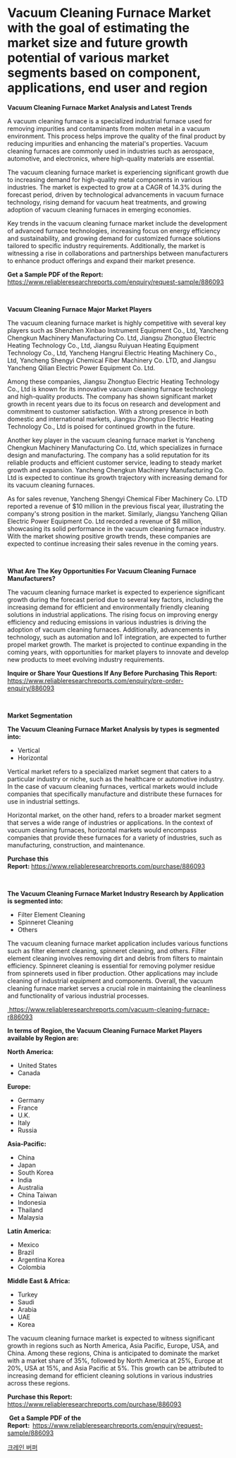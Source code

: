 <p><h1>Vacuum Cleaning Furnace Market with the goal of estimating the market size and future growth potential of various market segments based on component, applications, end user and region</h1></p><p><strong>Vacuum Cleaning Furnace Market Analysis and Latest Trends</strong></p>
<p><p>A vacuum cleaning furnace is a specialized industrial furnace used for removing impurities and contaminants from molten metal in a vacuum environment. This process helps improve the quality of the final product by reducing impurities and enhancing the material's properties. Vacuum cleaning furnaces are commonly used in industries such as aerospace, automotive, and electronics, where high-quality materials are essential.</p><p>The vacuum cleaning furnace market is experiencing significant growth due to increasing demand for high-quality metal components in various industries. The market is expected to grow at a CAGR of 14.3% during the forecast period, driven by technological advancements in vacuum furnace technology, rising demand for vacuum heat treatments, and growing adoption of vacuum cleaning furnaces in emerging economies.</p><p>Key trends in the vacuum cleaning furnace market include the development of advanced furnace technologies, increasing focus on energy efficiency and sustainability, and growing demand for customized furnace solutions tailored to specific industry requirements. Additionally, the market is witnessing a rise in collaborations and partnerships between manufacturers to enhance product offerings and expand their market presence.</p></p>
<p><strong>Get a Sample PDF of the Report:&nbsp;</strong> <a href="https://www.reliableresearchreports.com/enquiry/request-sample/886093">https://www.reliableresearchreports.com/enquiry/request-sample/886093</a></p>
<p>&nbsp;</p>
<p><strong>Vacuum Cleaning Furnace Major Market Players</strong></p>
<p><p>The vacuum cleaning furnace market is highly competitive with several key players such as Shenzhen Xinbao Instrument Equipment Co., Ltd, Yancheng Chengkun Machinery Manufacturing Co. Ltd, Jiangsu Zhongtuo Electric Heating Technology Co., Ltd, Jiangsu Ruiyuan Heating Equipment Technology Co., Ltd, Yancheng Hangrui Electric Heating Machinery Co., Ltd, Yancheng Shengyi Chemical Fiber Machinery Co. LTD, and Jiangsu Yancheng Qilian Electric Power Equipment Co. Ltd.</p><p>Among these companies, Jiangsu Zhongtuo Electric Heating Technology Co., Ltd is known for its innovative vacuum cleaning furnace technology and high-quality products. The company has shown significant market growth in recent years due to its focus on research and development and commitment to customer satisfaction. With a strong presence in both domestic and international markets, Jiangsu Zhongtuo Electric Heating Technology Co., Ltd is poised for continued growth in the future.</p><p>Another key player in the vacuum cleaning furnace market is Yancheng Chengkun Machinery Manufacturing Co. Ltd, which specializes in furnace design and manufacturing. The company has a solid reputation for its reliable products and efficient customer service, leading to steady market growth and expansion. Yancheng Chengkun Machinery Manufacturing Co. Ltd is expected to continue its growth trajectory with increasing demand for its vacuum cleaning furnaces.</p><p>As for sales revenue, Yancheng Shengyi Chemical Fiber Machinery Co. LTD reported a revenue of $10 million in the previous fiscal year, illustrating the company's strong position in the market. Similarly, Jiangsu Yancheng Qilian Electric Power Equipment Co. Ltd recorded a revenue of $8 million, showcasing its solid performance in the vacuum cleaning furnace industry. With the market showing positive growth trends, these companies are expected to continue increasing their sales revenue in the coming years.</p></p>
<p>&nbsp;</p>
<p><strong>What Are The Key Opportunities For Vacuum Cleaning Furnace Manufacturers?</strong></p>
<p><p>The vacuum cleaning furnace market is expected to experience significant growth during the forecast period due to several key factors, including the increasing demand for efficient and environmentally friendly cleaning solutions in industrial applications. The rising focus on improving energy efficiency and reducing emissions in various industries is driving the adoption of vacuum cleaning furnaces. Additionally, advancements in technology, such as automation and IoT integration, are expected to further propel market growth. The market is projected to continue expanding in the coming years, with opportunities for market players to innovate and develop new products to meet evolving industry requirements.</p></p>
<p><strong>Inquire or Share Your Questions If Any Before Purchasing This Report:</strong> <a href="https://www.reliableresearchreports.com/enquiry/pre-order-enquiry/886093">https://www.reliableresearchreports.com/enquiry/pre-order-enquiry/886093</a></p>
<p>&nbsp;</p>
<p><strong>Market Segmentation</strong></p>
<p><strong>The Vacuum Cleaning Furnace Market Analysis by types is segmented into:</strong></p>
<p><ul><li>Vertical</li><li>Horizontal</li></ul></p>
<p><p>Vertical market refers to a specialized market segment that caters to a particular industry or niche, such as the healthcare or automotive industry. In the case of vacuum cleaning furnaces, vertical markets would include companies that specifically manufacture and distribute these furnaces for use in industrial settings.</p><p>Horizontal market, on the other hand, refers to a broader market segment that serves a wide range of industries or applications. In the context of vacuum cleaning furnaces, horizontal markets would encompass companies that provide these furnaces for a variety of industries, such as manufacturing, construction, and maintenance.</p></p>
<p><strong>Purchase this Report:&nbsp;</strong><a href="https://www.reliableresearchreports.com/purchase/886093">https://www.reliableresearchreports.com/purchase/886093</a></p>
<p>&nbsp;</p>
<p><strong>The Vacuum Cleaning Furnace Market Industry Research by Application is segmented into:</strong></p>
<p><ul><li>Filter Element Cleaning</li><li>Spinneret Cleaning</li><li>Others</li></ul></p>
<p><p>The vacuum cleaning furnace market application includes various functions such as filter element cleaning, spinneret cleaning, and others. Filter element cleaning involves removing dirt and debris from filters to maintain efficiency. Spinneret cleaning is essential for removing polymer residue from spinnerets used in fiber production. Other applications may include cleaning of industrial equipment and components. Overall, the vacuum cleaning furnace market serves a crucial role in maintaining the cleanliness and functionality of various industrial processes.</p></p>
<p><a href="https://www.reliableresearchreports.com/vacuum-cleaning-furnace-r886093">&nbsp;https://www.reliableresearchreports.com/vacuum-cleaning-furnace-r886093</a></p>
<p><strong>In terms of Region, the Vacuum Cleaning Furnace Market Players available by Region are:</strong></p>
<p>
    <p> <strong> North America: </strong>
        <ul>
            <li>United States</li>
            <li>Canada</li>
        </ul>
        </p> 
    <p> <strong> Europe: </strong>
        <ul>
            <li>Germany</li>
            <li>France</li>
            <li>U.K.</li>
            <li>Italy</li>
            <li>Russia</li>
        </ul>
        </p> 
    <p> <strong> Asia-Pacific: </strong>
        <ul>
            <li>China</li>
            <li>Japan</li>
            <li>South Korea</li>
            <li>India</li>
            <li>Australia</li>
            <li>China Taiwan</li>
            <li>Indonesia</li>
            <li>Thailand</li>
            <li>Malaysia</li>
        </ul>
        </p> 
    <p> <strong> Latin America: </strong>
        <ul>
            <li>Mexico</li>
            <li>Brazil</li>
            <li>Argentina Korea</li>
            <li>Colombia</li>
        </ul>
        </p> 
    <p> <strong> Middle East & Africa: </strong>
        <ul>
            <li>Turkey</li>
            <li>Saudi</li>
            <li>Arabia</li>
            <li>UAE</li>
            <li>Korea</li>
        </ul>
    </p>
    </p>
<p><p>The vacuum cleaning furnace market is expected to witness significant growth in regions such as North America, Asia Pacific, Europe, USA, and China. Among these regions, China is anticipated to dominate the market with a market share of 35%, followed by North America at 25%, Europe at 20%, USA at 15%, and Asia Pacific at 5%. This growth can be attributed to increasing demand for efficient cleaning solutions in various industries across these regions.</p></p>
<p><strong>Purchase this Report: </strong><a href="https://www.reliableresearchreports.com/purchase/886093">https://www.reliableresearchreports.com/purchase/886093</a></p>
<p>&nbsp;<strong>Get a Sample PDF of the Report:&nbsp;&nbsp;</strong><a href="https://www.reliableresearchreports.com/enquiry/request-sample/886093">https://www.reliableresearchreports.com/enquiry/request-sample/886093</a></p>
<p><strong></strong></p>
<p><p><a href="https://github.com/jntpkh496620/Market-Research-Report-List-1/blob/main/708675925882.md">크레인 버퍼</a></p></p>